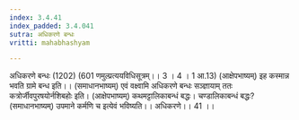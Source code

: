 ```yaml
---
index: 3.4.41
index_padded: 3.4.041
sutra: अधिकरणे बन्धः
vritti: mahabhashyam

---
```

 अधिकरणे बन्धः (1202) (601 णमुल्प्रत्ययविधिसूत्रम्।। 3 । 4 । 1 आ.13) (आक्षेपभाष्यम्) इह कस्मान्न भवति ग्रामे बन्ध इति।। (समाधानभाष्यम्) एवं वक्ष्वामि अधिकरणे बन्धः सञ्ज्ञायाम् ततः कत्रोर्जीवपुरषयोर्नशिबहोः इति। (आक्षेपभाष्यम्) कथमट्टालिकाबन्धं बद्धः। चण्डालिकाबन्धं बद्धः? (समाधानभाष्यम्) उपमाने कर्मणि च इत्येवं भविष्यति।। अधिकरणे।। 41 ।। 